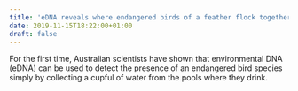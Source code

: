 ```yaml
---
title: 'eDNA reveals where endangered birds of a feather flock together'
date: 2019-11-15T18:22:00+01:00
draft: false
---
```


For the first time, Australian scientists have shown that environmental DNA (eDNA) can be used to detect the presence of an endangered bird species simply by collecting a cupful of water from the pools where they drink.